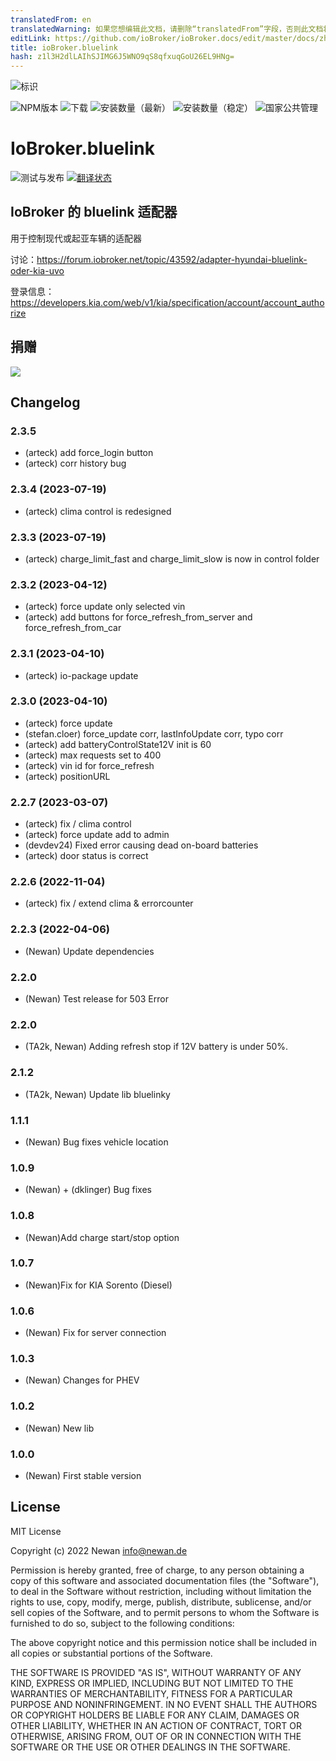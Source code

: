 ```yaml
---
translatedFrom: en
translatedWarning: 如果您想编辑此文档，请删除“translatedFrom”字段，否则此文档将再次自动翻译
editLink: https://github.com/ioBroker/ioBroker.docs/edit/master/docs/zh-cn/adapterref/iobroker.bluelink/README.md
title: ioBroker.bluelink
hash: z1l3H2dlLAIhSJIMG6J5WNO9qS8qfxuqGoU26EL9HNg=
---
```

![标识](../../../en/adapterref/iobroker.bluelink/admin/bluelink.png)

![NPM版本](https://img.shields.io/npm/v/iobroker.bluelink.svg)
![下载](https://img.shields.io/npm/dm/iobroker.bluelink.svg)
![安装数量（最新）](https://iobroker.live/badges/bluelink-installed.svg)
![安装数量（稳定）](https://iobroker.live/badges/bluelink-stable.svg)
![国家公共管理](https://nodei.co/npm/iobroker.bluelink.png?downloads=true)

# IoBroker.bluelink
![测试与发布](https://github.com/Newan/iobroker.bluelink/workflows/Test%20and%20Release/badge.svg) [![翻译状态](https://weblate.iobroker.net/widgets/adapters/-/bluelink/svg-badge.svg)](https://weblate.iobroker.net/engage/adapters/?utm_source=widget)

## IoBroker 的 bluelink 适配器
用于控制现代或起亚车辆的适配器

讨论：https://forum.iobroker.net/topic/43592/adapter-hyundai-bluelink-oder-kia-uvo

登录信息：https://developers.kia.com/web/v1/kia/specification/account/account_authorize

<!-- 下一个版本的占位符（在行的开头）：

https://github.com/AlCalzone/release-script#usage npm run 发行版主要 -- -p iobroker 许可证 --all 0.9.8 -> 1.0.0 npm run 发行版次要 -- -p iobroker 许可证 --all 0.9 .8 -> 0.10.0 npm run 发布补丁 -- -p iobroker 许可证 --all 0.9.8 -> 0.9.9 npm run 发布预发布 beta -- -p iobroker 许可证 --all v0.2.1 -> v0.2.2 -beta.0

### **正在进行中** -->
## 捐赠
[![](https://www.paypalobjects.com/de_DE/DE/i/btn/btn_donateCC_LG.gif)](https://www.paypal.com/cgi-bin/webscr?cmd=_s-xclick&hosted_button_id=L55UBQJKJEUJL)

## Changelog

### 2.3.5 
* (arteck) add force_login button
* (arteck) corr history bug

### 2.3.4 (2023-07-19)
* (arteck) clima control is redesigned

### 2.3.3 (2023-07-19)
* (arteck) charge_limit_fast and charge_limit_slow is now in control folder

### 2.3.2 (2023-04-12)
* (arteck) force update only selected vin
* (arteck) add buttons for force_refresh_from_server and force_refresh_from_car

### 2.3.1 (2023-04-10)
* (arteck) io-package update

### 2.3.0 (2023-04-10)
* (arteck) force update
* (stefan.cloer) force_update corr, lastInfoUpdate corr, typo corr
* (arteck) add batteryControlState12V init is 60
* (arteck) max requests set to 400
* (arteck) vin id for force_refresh 
* (arteck) positionURL

### 2.2.7 (2023-03-07)
* (arteck) fix / clima control
* (arteck) force update add to admin
* (devdev24) Fixed error causing dead on-board batteries
* (arteck) door status is correct

### 2.2.6 (2022-11-04)
* (arteck) fix / extend clima & errorcounter

### 2.2.3 (2022-04-06)
* (Newan) Update dependencies

### 2.2.0
* (Newan) Test release for 503 Error

### 2.2.0

* (TA2k, Newan) Adding refresh stop if 12V battery is under 50%.

### 2.1.2
* (TA2k, Newan) Update lib bluelinky

### 1.1.1
* (Newan) Bug fixes vehicle location

### 1.0.9
* (Newan) + (dklinger) Bug fixes

### 1.0.8
* (Newan)Add charge start/stop option

### 1.0.7
* (Newan)Fix for KIA Sorento (Diesel)

### 1.0.6
* (Newan) Fix for server connection

### 1.0.3
* (Newan) Changes for PHEV

### 1.0.2
* (Newan) New lib

### 1.0.0
* (Newan) First stable version

## License
MIT License

Copyright (c) 2022 Newan <info@newan.de>

Permission is hereby granted, free of charge, to any person obtaining a copy
of this software and associated documentation files (the "Software"), to deal
in the Software without restriction, including without limitation the rights
to use, copy, modify, merge, publish, distribute, sublicense, and/or sell
copies of the Software, and to permit persons to whom the Software is
furnished to do so, subject to the following conditions:

The above copyright notice and this permission notice shall be included in all
copies or substantial portions of the Software.

THE SOFTWARE IS PROVIDED "AS IS", WITHOUT WARRANTY OF ANY KIND, EXPRESS OR
IMPLIED, INCLUDING BUT NOT LIMITED TO THE WARRANTIES OF MERCHANTABILITY,
FITNESS FOR A PARTICULAR PURPOSE AND NONINFRINGEMENT. IN NO EVENT SHALL THE
AUTHORS OR COPYRIGHT HOLDERS BE LIABLE FOR ANY CLAIM, DAMAGES OR OTHER
LIABILITY, WHETHER IN AN ACTION OF CONTRACT, TORT OR OTHERWISE, ARISING FROM,
OUT OF OR IN CONNECTION WITH THE SOFTWARE OR THE USE OR OTHER DEALINGS IN THE
SOFTWARE.
